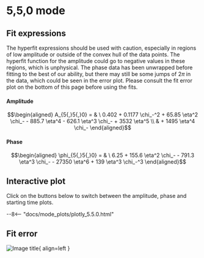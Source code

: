 
# 5,5,0 mode

## Fit expressions

The hyperfit expressions should be used with caution, especially in regions of low amplitude or outside of the convex hull of the data points.
The hyperfit function for the amplitude could go to negative values in these regions, which is unphysical.
The phase data has been unwrapped before fitting to the best of our ability, but there may still be some jumps of $2\pi$ in the data, which could be seen in the error plot.
Please consult the fit error plot on the bottom of this page before using the fits.

#### Amplitude
$$\begin{aligned}
A_{5{,}5{,}0} = & \ 0.402 + 0.1177 \chi_-^2 + 65.85 \eta^2 \chi_- - 885.7 \eta^4 - 626.1 \eta^3 \chi_- + 3532 \eta^5 \\ 
 & + 1495 \eta^4 \chi_-
\end{aligned}$$

#### Phase
$$\begin{aligned}
\phi_{5{,}5{,}0} = & \ 6.25 + 155.6 \eta^2 \chi_- - 791.3 \eta^3 \chi_- - 27350 \eta^6 + 139 \eta^3 \chi_-^3
\end{aligned}$$


## Interactive plot

Click on the buttons below to switch between the amplitude, phase and starting time plots.

--8<-- "docs/mode_plots/plotly_5.5.0.html"


## Fit error

![Image title](../mode_plots/fit_err_5.5.0.png){ align=left }
    